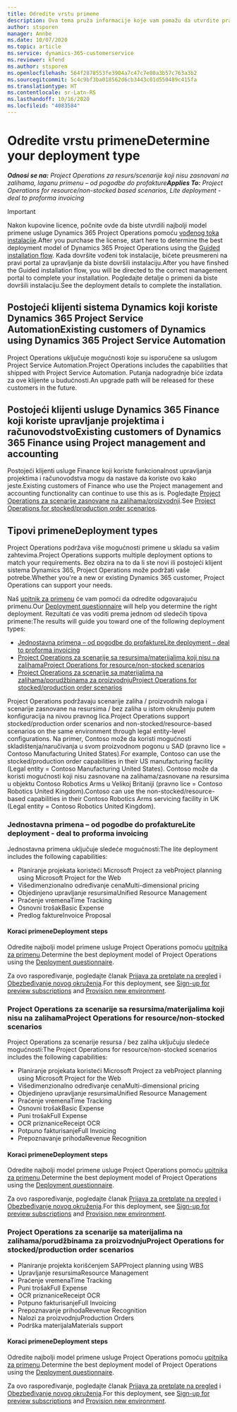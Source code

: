 ```yaml
---
title: Odredite vrstu primene
description: Ova tema pruža informacije koje vam pomažu da utvrdite pravilan tip primene usluge Project Operations za vaše preduzeće.
author: stsporen
manager: Annbe
ms.date: 10/07/2020
ms.topic: article
ms.service: dynamics-365-customerservice
ms.reviewer: kfend
ms.author: stsporen
ms.openlocfilehash: 564f2878553fe3904a7c47c7e80a3b57c763a3b2
ms.sourcegitcommit: 5c4c9bf3ba018562d6cb3443c01d550489c415fa
ms.translationtype: HT
ms.contentlocale: sr-Latn-RS
ms.lasthandoff: 10/16/2020
ms.locfileid: "4083584"
---
```

# <a name="determine-your-deployment-type"></a><span data-ttu-id="e77d9-103">Odredite vrstu primene</span><span class="sxs-lookup"><span data-stu-id="e77d9-103">Determine your deployment type</span></span>

<span data-ttu-id="e77d9-104">_**Odnosi se na:** Project Operations za resurs/scenarije koji nisu zasnovani na zalihama, laganu primenu – od pogodbe do profakture_</span><span class="sxs-lookup"><span data-stu-id="e77d9-104">_**Applies To:** Project Operations for resource/non-stocked based scenarios, Lite deployment - deal to proforma invoicing_</span></span>

> [!IMPORTANT]
> <span data-ttu-id="e77d9-105">Nakon kupovine licence, počnite ovde da biste utvrdili najbolji model primene usluge Dynamics 365 Project Operations pomoću [vođenog toka instalacije](https://aka.ms/provisionprojectoperations).</span><span class="sxs-lookup"><span data-stu-id="e77d9-105">After you purchase the license, start here to determine the best deployment model of Dynamics 365 Project Operations using the [Guided installation flow](https://aka.ms/provisionprojectoperations).</span></span>
> <span data-ttu-id="e77d9-106">Kada dovršite vođeni tok instalacije, bićete preusmereni na pravi portal za upravljanje da biste dovršili instalaciju.</span><span class="sxs-lookup"><span data-stu-id="e77d9-106">After you have finshed the Guided installation flow, you will be directed to the correct management portal to complete your installation.</span></span> <span data-ttu-id="e77d9-107">Pogledajte detalje o primeni da biste dovršili instalaciju.</span><span class="sxs-lookup"><span data-stu-id="e77d9-107">See the deployment details to complete the installation.</span></span>


## <a name="existing-customers-of-dynamics-using-dynamics-365-project-service-automation"></a><span data-ttu-id="e77d9-108">Postojeći klijenti sistema Dynamics koji koriste Dynamics 365 Project Service Automation</span><span class="sxs-lookup"><span data-stu-id="e77d9-108">Existing customers of Dynamics using Dynamics 365 Project Service Automation</span></span>
<span data-ttu-id="e77d9-109">Project Operations uključuje mogućnosti koje su isporučene sa uslugom Project Service Automation.</span><span class="sxs-lookup"><span data-stu-id="e77d9-109">Project Operations includes the capabilities that shipped with Project Service Automation.</span></span> <span data-ttu-id="e77d9-110">Putanja nadogradnje biće izdata za ove klijente u budućnosti.</span><span class="sxs-lookup"><span data-stu-id="e77d9-110">An upgrade path will be released for these customers in the future.</span></span>

## <a name="existing-customers-of-dynamics-365-finance-using-project-management-and-accounting"></a><span data-ttu-id="e77d9-111">Postojeći klijenti usluge Dynamics 365 Finance koji koriste upravljanje projektima i računovodstvo</span><span class="sxs-lookup"><span data-stu-id="e77d9-111">Existing customers of Dynamics 365 Finance using Project management and accounting</span></span> 

<span data-ttu-id="e77d9-112">Postojeći klijenti usluge Finance koji koriste funkcionalnost upravljanja projektima i računovodstva mogu da nastave da koriste ovo kako jeste.</span><span class="sxs-lookup"><span data-stu-id="e77d9-112">Existing customers of Finance who use the Project management and accounting functionality can continue to use this as is.</span></span> <span data-ttu-id="e77d9-113">Pogledajte [Project Operations za scenarije zasnovane na zalihama/proizvodnji](#pma).</span><span class="sxs-lookup"><span data-stu-id="e77d9-113">See [Project Operations for stocked/production order scenarios](#pma).</span></span>


## <a name="deployment-types"></a><span data-ttu-id="e77d9-114">Tipovi primene</span><span class="sxs-lookup"><span data-stu-id="e77d9-114">Deployment types</span></span>
<span data-ttu-id="e77d9-115">Project Operations podržava više mogućnosti primene u skladu sa vašim zahtevima.</span><span class="sxs-lookup"><span data-stu-id="e77d9-115">Project Operations supports multiple deployment options to match your requirements.</span></span> <span data-ttu-id="e77d9-116">Bez obzira na to da li ste novi ili postojeći klijent sistema Dynamics 365, Project Operations može podržati vaše potrebe.</span><span class="sxs-lookup"><span data-stu-id="e77d9-116">Whether you're a new or existing Dynamics 365 customer, Project Operations can support your needs.</span></span>

<span data-ttu-id="e77d9-117">Naš [upitnik za primenu](https://aka.ms/provisionprojectoperations) će vam pomoći da odredite odgovarajuću primenu.</span><span class="sxs-lookup"><span data-stu-id="e77d9-117">Our [Deployment questionnaire](https://aka.ms/provisionprojectoperations) will help you determine the right deployment.</span></span> <span data-ttu-id="e77d9-118">Rezultati će vas voditi prema jednom od sledećih tipova primene:</span><span class="sxs-lookup"><span data-stu-id="e77d9-118">The results will guide you toward one of the following deployment types:</span></span>

- [<span data-ttu-id="e77d9-119">Jednostavna primena – od pogodbe do profakture</span><span class="sxs-lookup"><span data-stu-id="e77d9-119">Lite deployment – deal to proforma invoicing</span></span>](#lite)
- [<span data-ttu-id="e77d9-120">Project Operations za scenarije sa resursima/materijalima koji nisu na zalihama</span><span class="sxs-lookup"><span data-stu-id="e77d9-120">Project Operations for resource/non-stocked scenarios</span></span>](#integrated)
- [<span data-ttu-id="e77d9-121">Project Operations za scenarije sa materijalima na zalihama/porudžbinama za proizvodnju</span><span class="sxs-lookup"><span data-stu-id="e77d9-121">Project Operations for stocked/production order scenarios</span></span>](#pma)

<span data-ttu-id="e77d9-122">Project Operations podržavaju scenarije zaliha / proizvodnih naloga i scenarije zasnovane na resursima / bez zaliha u istom okruženju putem konfiguracija na nivou pravnog lica.</span><span class="sxs-lookup"><span data-stu-id="e77d9-122">Project Operations support stocked/production order scenarios and non-stocked/resource-based scenarios on the same environment through legal entity-level configurations.</span></span> <span data-ttu-id="e77d9-123">Na primer, Contoso može da koristi mogućnosti skladištenja/naručivanja u svom proizvodnom pogonu u SAD (pravno lice = Contoso Manufacturing United States).</span><span class="sxs-lookup"><span data-stu-id="e77d9-123">For example, Contoso can use the stocked/production order capabilities in their US manufacturing facility (Legal entity = Contoso Manufacturing United States).</span></span> <span data-ttu-id="e77d9-124">Contoso može da koristi mogućnosti koji nisu zasnovane na zalihama/zasnovane na resursima u objektu Contoso Robotics Arms u Velikoj Britaniji (pravno lice = Contoso Robotics United Kingdom).</span><span class="sxs-lookup"><span data-stu-id="e77d9-124">Contoso can use the non-stocked/resource-based capabilities in their Contoso Robotics Arms servicing facility in UK (Legal entity = Contoso Robotics United Kingdom).</span></span>

### <a name="lite-deployment---deal-to-proforma-invoicing"></a><a  name="lite"></a><span data-ttu-id="e77d9-125">Jednostavna primena – od pogodbe do profakture</span><span class="sxs-lookup"><span data-stu-id="e77d9-125">Lite deployment - deal to proforma invoicing</span></span>

<span data-ttu-id="e77d9-126">Jednostavna primena uključuje sledeće mogućnosti:</span><span class="sxs-lookup"><span data-stu-id="e77d9-126">The lite deployment includes the following capabilities:</span></span>

- <span data-ttu-id="e77d9-127">Planiranje projekata koristeći Microsoft Project za veb</span><span class="sxs-lookup"><span data-stu-id="e77d9-127">Project planning using Microsoft Project for the Web</span></span>
- <span data-ttu-id="e77d9-128">Višedimenzionalno određivanje cena</span><span class="sxs-lookup"><span data-stu-id="e77d9-128">Multi-dimensional pricing</span></span>
- <span data-ttu-id="e77d9-129">Objedinjeno upravljanje resursima</span><span class="sxs-lookup"><span data-stu-id="e77d9-129">Unified Resource Management</span></span>
- <span data-ttu-id="e77d9-130">Praćenje vremena</span><span class="sxs-lookup"><span data-stu-id="e77d9-130">Time Tracking</span></span>
- <span data-ttu-id="e77d9-131">Osnovni trošak</span><span class="sxs-lookup"><span data-stu-id="e77d9-131">Basic Expense</span></span>
- <span data-ttu-id="e77d9-132">Predlog fakture</span><span class="sxs-lookup"><span data-stu-id="e77d9-132">Invoice Proposal</span></span>

#### <a name="deployment-steps"></a><span data-ttu-id="e77d9-133">Koraci primene</span><span class="sxs-lookup"><span data-stu-id="e77d9-133">Deployment steps</span></span>
<span data-ttu-id="e77d9-134">Odredite najbolji model primene usluge Project Operations pomoću [upitnika za primenu](https://aka.ms/provisionprojectoperations).</span><span class="sxs-lookup"><span data-stu-id="e77d9-134">Determine the best deployment model of Project Operations using the [Deployment questionnaire](https://aka.ms/provisionprojectoperations).</span></span>

<span data-ttu-id="e77d9-135">Za ovo raspoređivanje, pogledajte članak [Prijava za pretplate na pregled](lite-preview-subscription-sign-up.md) i [Obezbeđivanje novog okruženja](lite-deployment.md).</span><span class="sxs-lookup"><span data-stu-id="e77d9-135">For this deployment, see [Sign-up for preview subscriptions](lite-preview-subscription-sign-up.md) and [Provision new environment](lite-deployment.md).</span></span> 


### <a name="project-operations-for-resourcenon-stocked-scenarios"></a><a name="integrated"></a><span data-ttu-id="e77d9-136">Project Operations za scenarije sa resursima/materijalima koji nisu na zalihama</span><span class="sxs-lookup"><span data-stu-id="e77d9-136">Project Operations for resource/non-stocked scenarios</span></span>
<span data-ttu-id="e77d9-137">Project Operations za scenarije resursa / bez zaliha uključuju sledeće mogućnosti:</span><span class="sxs-lookup"><span data-stu-id="e77d9-137">The Project Operations for resource/non-stocked scenarios includes the following capabilities:</span></span>
  
- <span data-ttu-id="e77d9-138">Planiranje projekata koristeći Microsoft Project za veb</span><span class="sxs-lookup"><span data-stu-id="e77d9-138">Project planning using Microsoft Project for the Web</span></span>
- <span data-ttu-id="e77d9-139">Višedimenzionalno određivanje cena</span><span class="sxs-lookup"><span data-stu-id="e77d9-139">Multi-dimensional pricing</span></span>
- <span data-ttu-id="e77d9-140">Objedinjeno upravljanje resursima</span><span class="sxs-lookup"><span data-stu-id="e77d9-140">Unified Resource Management</span></span>
- <span data-ttu-id="e77d9-141">Praćenje vremena</span><span class="sxs-lookup"><span data-stu-id="e77d9-141">Time Tracking</span></span>
- <span data-ttu-id="e77d9-142">Osnovni trošak</span><span class="sxs-lookup"><span data-stu-id="e77d9-142">Basic Expense</span></span>
- <span data-ttu-id="e77d9-143">Puni trošak</span><span class="sxs-lookup"><span data-stu-id="e77d9-143">Full Expense</span></span>
- <span data-ttu-id="e77d9-144">OCR priznanice</span><span class="sxs-lookup"><span data-stu-id="e77d9-144">Receipt OCR</span></span>
- <span data-ttu-id="e77d9-145">Potpuno fakturisanje</span><span class="sxs-lookup"><span data-stu-id="e77d9-145">Full Invoicing</span></span>
- <span data-ttu-id="e77d9-146">Prepoznavanje prihoda</span><span class="sxs-lookup"><span data-stu-id="e77d9-146">Revenue Recognition</span></span>

#### <a name="deployment-steps"></a><span data-ttu-id="e77d9-147">Koraci primene</span><span class="sxs-lookup"><span data-stu-id="e77d9-147">Deployment steps</span></span>
<span data-ttu-id="e77d9-148">Odredite najbolji model primene usluge Project Operations pomoću [upitnika za primenu](https://aka.ms/provisionprojectoperations).</span><span class="sxs-lookup"><span data-stu-id="e77d9-148">Determine the best deployment model of Project Operations using the [Deployment questionnaire](https://aka.ms/provisionprojectoperations).</span></span>

<span data-ttu-id="e77d9-149">Za ovo raspoređivanje, pogledajte članak [Prijava za pretplate na pregled](resource-sign-up-preview-subscription.md) i [Obezbeđivanje novog okruženja](resource-provision-new-environment.md).</span><span class="sxs-lookup"><span data-stu-id="e77d9-149">For this deployment, see [Sign-up for preview subscriptions](resource-sign-up-preview-subscription.md) and [Provision new environment](resource-provision-new-environment.md).</span></span> 


### <a name="project-operations-for-stockedproduction-order-scenarios"></a><a name="pma"></a><span data-ttu-id="e77d9-150">Project Operations za scenarije sa materijalima na zalihama/porudžbinama za proizvodnju</span><span class="sxs-lookup"><span data-stu-id="e77d9-150">Project Operations for stocked/production order scenarios</span></span>

- <span data-ttu-id="e77d9-151">Planiranje projekta korišćenjem SAP</span><span class="sxs-lookup"><span data-stu-id="e77d9-151">Project planning using WBS</span></span>
- <span data-ttu-id="e77d9-152">Upravljanje resursima</span><span class="sxs-lookup"><span data-stu-id="e77d9-152">Resource Management</span></span>
- <span data-ttu-id="e77d9-153">Praćenje vremena</span><span class="sxs-lookup"><span data-stu-id="e77d9-153">Time Tracking</span></span>
- <span data-ttu-id="e77d9-154">Puni trošak</span><span class="sxs-lookup"><span data-stu-id="e77d9-154">Full Expense</span></span>
- <span data-ttu-id="e77d9-155">OCR priznanice</span><span class="sxs-lookup"><span data-stu-id="e77d9-155">Receipt OCR</span></span>
- <span data-ttu-id="e77d9-156">Potpuno fakturisanje</span><span class="sxs-lookup"><span data-stu-id="e77d9-156">Full Invoicing</span></span>
- <span data-ttu-id="e77d9-157">Prepoznavanje prihoda</span><span class="sxs-lookup"><span data-stu-id="e77d9-157">Revenue Recognition</span></span>
- <span data-ttu-id="e77d9-158">Nalozi za proizvodnju</span><span class="sxs-lookup"><span data-stu-id="e77d9-158">Production Orders</span></span>
- <span data-ttu-id="e77d9-159">Podrška materijala</span><span class="sxs-lookup"><span data-stu-id="e77d9-159">Materials support</span></span>

#### <a name="deployment-steps"></a><span data-ttu-id="e77d9-160">Koraci primene</span><span class="sxs-lookup"><span data-stu-id="e77d9-160">Deployment steps</span></span>
<span data-ttu-id="e77d9-161">Odredite najbolji model primene usluge Project Operations pomoću [upitnika za primenu](https://aka.ms/provisionprojectoperations).</span><span class="sxs-lookup"><span data-stu-id="e77d9-161">Determine the best deployment model of Project Operations using the [Deployment questionnaire](https://aka.ms/provisionprojectoperations).</span></span>

<span data-ttu-id="e77d9-162">Za ovo raspoređivanje, pogledajte članak [Prijava za pretplate na pregled](https://docs.microsoft.com/dynamics365/fin-ops-core/dev-itpro/dev-tools/sign-up-preview-subscription?toc=/dynamics365/finance/toc.json) i [Obezbeđivanje novog okruženja](https://docs.microsoft.com/dynamics365/fin-ops-core/dev-itpro/deployment/deploy-demo-environment?toc=/dynamics365/finance/toc.json).</span><span class="sxs-lookup"><span data-stu-id="e77d9-162">For this deployment, see [Sign-up for preview subscriptions](https://docs.microsoft.com/dynamics365/fin-ops-core/dev-itpro/dev-tools/sign-up-preview-subscription?toc=/dynamics365/finance/toc.json) and [Provision new environment](https://docs.microsoft.com/dynamics365/fin-ops-core/dev-itpro/deployment/deploy-demo-environment?toc=/dynamics365/finance/toc.json).</span></span> 

